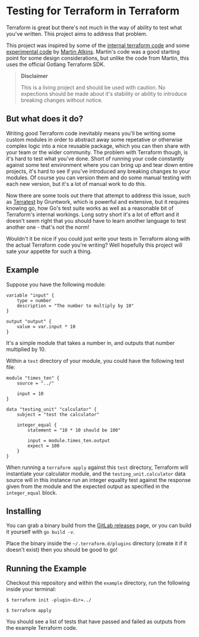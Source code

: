 # Testing for Terraform in Terraform

Terraform is great but there's not much in the way of ability to test what you've written.
This project aims to address that problem.

This project was inspired by some of the [internal terraform code][1] and some
[experimental code][2] by [Martin Atkins][3]. Martin's code was a good starting
point for some design considerations, but unlike the code from Martin, this uses
the official Gotlang Terraform SDK.

> **Disclaimer**
>
> This is a living project and should be used with caution. No expections should be
> made about it's stability or ability to introduce breaking changes without notice.

## But what does it do?

Writing good Terraform code inevitably means you'll be writing some custom modules
in order to abstract away some repetative or otherwise complex logic into a nice
reusable package, which you can then share with your team or the wider community.
The problem with Terraform though, is it's hard to test what you've done. Short of
running your code constantly against some test environment where you can bring up
and tear down entire projects, it's hard to see if you've introduced any breaking
changes to your modules. Of course you can version them and do some manual testing
with each new version, but it's a lot of manual work to do this.

Now there are some tools out there that attempt to address this issue, such as
[Terratest][4] by Gruntwork, which is powerful and extensive, but it requires
knowing go, how Go's test suite works as well as a reasonable bit of Terraform's
internal workings. Long sotry short it's a lot of effort and it doesn't seem right
that you should have to learn another language to test another one - that's not
the norm!

Wouldn't it be nice if you could just write your tests in Terraform along with
the actual Terraform code you're writing? Well hopefully this project will sate
your appetite for such a thing.

## Example

Suppose you have the following module:
```hcl
variable "input" {
    type = number
    description = "The number to multiply by 10"
}

output "output" {
    value = var.input * 10
}
```
It's a simple module that takes a number in, and outputs that number multiplied by 10.

Within a `test` directory of your module, you could have the following test file:
```hcl
module "times_ten" {
    source = "../"

    input = 10
}

data "testing_unit" "calculator" {
    subject = "test the calculator"

    integer_equal {
        statement = "10 * 10 should be 100"

        input = module.times_ten.output
        expect = 100
    }
}
```
When running a `terraform apply` against this `test` directory, Terraform will instantiate
your calculator module, and the `testing_unit.calculator` data source will in this
instance run an integer equality test against the response given from the module and the
expected output as specified in the `integer_equal` block.

## Installing

You can grab a binary build from the [GitLab releases][5] page, or you can build it yourself
with `go build -v`.

Place the binary inside the `~/.terraform.d/plugins` directory (create it if it doesn't exist)
then you should be good to go!

## Running the Example

Checkout this repository and within the `example` directory, run the following inside your terminal:

```shell
$ terraform init -plugin-dir=../
```

```shell
$ terraform apply
```

You should see a list of tests that have passed and failed as outputs from the example Terraform code.

[1]: https://github.com/hashicorp/terraform/tree/master/builtin/providers/test
[2]: https://github.com/apparentlymart/terraform-provider-testing
[3]: https://github.com/apparentlymart
[4]: https://github.com/gruntwork-io/terratest
[5]: https://github.com/m13t/terraform-provider-testing/releases
